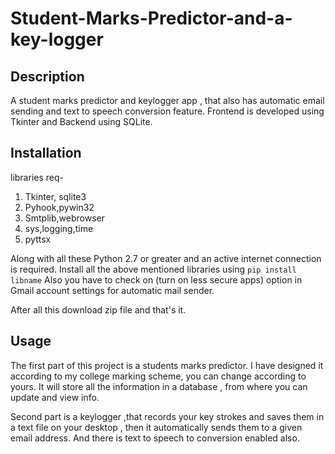# Student-Marks-Predictor-and-a-key-logger

## Description
A student marks predictor and keylogger app , that also has automatic email sending and text to speech conversion feature.
Frontend is developed using Tkinter and Backend using SQLite.

## Installation
    
libraries req-
1. Tkinter, sqlite3
2. Pyhook,pywin32
3. Smtplib,webrowser
4. sys,logging,time
5. pyttsx

Along with all these Python 2.7 or greater and an active internet connection is required.
Install all the above mentioned libraries using ```pip install libname```
Also you have to check on  (turn on less secure apps) option in Gmail account  settings for automatic mail sender.
 
 After all this download zip file and that's it.
 
 ## Usage
 The first part of this project is a students marks predictor. I have designed it according to my college marking scheme, you 
 can change according to yours. It will store all the information in a database , from where you can update and view info.
 
 Second part is a keylogger ,that records your key strokes and saves them in a text file on your desktop , then it
 automatically sends them to a given email address. And there is text to speech to conversion enabled also.
 
 
